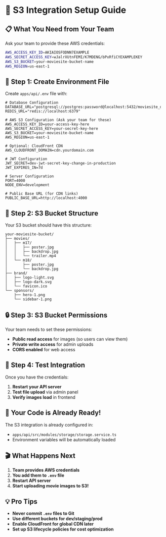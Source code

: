 # 🚀 S3 Integration Setup Guide

## 📋 **What You Need from Your Team**

Ask your team to provide these AWS credentials:

```bash
AWS_ACCESS_KEY_ID=AKIAIOSFODNN7EXAMPLE
AWS_SECRET_ACCESS_KEY=wJalrXUtnFEMI/K7MDENG/bPxRfiCYEXAMPLEKEY
AWS_S3_BUCKET=your-moviesite-bucket-name
AWS_REGION=us-east-1
```

## 🔧 **Step 1: Create Environment File**

Create `apps/api/.env` file with:

```env
# Database Configuration
DATABASE_URL="postgresql://postgres:password@localhost:5432/moviesite_db"
REDIS_URL="redis://localhost:6379"

# AWS S3 Configuration (Ask your team for these)
AWS_ACCESS_KEY_ID=your-access-key-here
AWS_SECRET_ACCESS_KEY=your-secret-key-here
AWS_S3_BUCKET=your-moviesite-bucket-name
AWS_REGION=us-east-1

# Optional: CloudFront CDN
AWS_CLOUDFRONT_DOMAIN=cdn.yourdomain.com

# JWT Configuration
JWT_SECRET=dev-jwt-secret-key-change-in-production
JWT_EXPIRES_IN=7d

# Server Configuration
PORT=4000
NODE_ENV=development

# Public Base URL (for CDN links)
PUBLIC_BASE_URL=http://localhost:4000
```

## 🎯 **Step 2: S3 Bucket Structure**

Your S3 bucket should have this structure:

```
your-moviesite-bucket/
├── movies/
│   ├── m17/
│   │   ├── poster.jpg
│   │   ├── backdrop.jpg
│   │   └── trailer.mp4
│   └── m18/
│       ├── poster.jpg
│       └── backdrop.jpg
├── brand/
│   ├── logo-light.svg
│   ├── logo-dark.svg
│   └── favicon.ico
└── sponsors/
    ├── hero-1.png
    └── sidebar-1.png
```

## 🔒 **Step 3: S3 Bucket Permissions**

Your team needs to set these permissions:

- **Public read access** for images (so users can view them)
- **Private write access** for admin uploads
- **CORS enabled** for web access

## 🚀 **Step 4: Test Integration**

Once you have the credentials:

1. **Restart your API server**
2. **Test file upload** via admin panel
3. **Verify images load** in frontend

## 📱 **Your Code is Already Ready!**

The S3 integration is already configured in:

- `apps/api/src/modules/storage/storage.service.ts`
- Environment variables will be automatically loaded

## 🎬 **What Happens Next**

1. **Team provides AWS credentials**
2. **You add them to `.env` file**
3. **Restart API server**
4. **Start uploading movie images to S3!**

## 💡 **Pro Tips**

- **Never commit `.env` files to Git**
- **Use different buckets for dev/staging/prod**
- **Enable CloudFront for global CDN later**
- **Set up S3 lifecycle policies for cost optimization**
